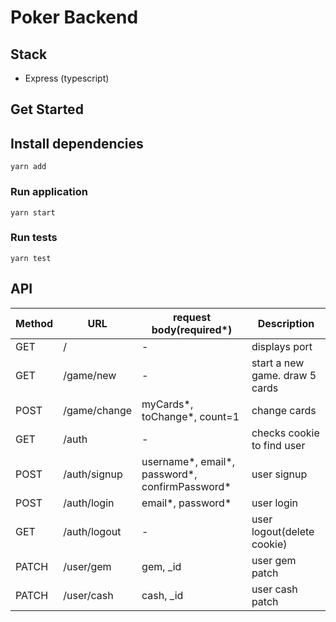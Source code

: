 # Poker Backend

## Stack

- Express (typescript)

## Get Started

## Install dependencies

```
yarn add
```

### Run application

```
yarn start
```

### Run tests

```
yarn test
```

## API

| Method | URL          | request body(required\*)                       | Description                    |
| ------ | ------------ | ---------------------------------------------- | ------------------------------ |
| GET    | /            | -                                              | displays port                  |
| GET    | /game/new    | -                                              | start a new game. draw 5 cards |
| POST   | /game/change | myCards*, toChange*, count=1                   | change cards                   |
| GET    | /auth        | -                                              | checks cookie to find user     |
| POST   | /auth/signup | username*, email*, password*, confirmPassword* | user signup                    |
| POST   | /auth/login  | email*, password*                              | user login                     |
| GET    | /auth/logout | -                                              | user logout(delete cookie)     |
| PATCH  | /user/gem    | gem, \_id                                      | user gem patch                 |
| PATCH  | /user/cash   | cash, \_id                                     | user cash patch                |
